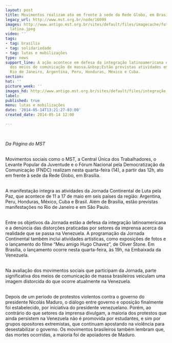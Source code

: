 ```yaml
---
layout: post
title: Movimentos realizam ato em frente à sede da Rede Globo, em Brasília
legacy_url: http://www.mst.org.br/node/16099
images: http://www.antigo.mst.org.br/sites/default/files/imagecache/foto_destaque/integração
  latina.jpeg
video: ''
tags:
- tag: brasília
- tag: solidariedade
- tag: lutas e mobilizações
type: news
support_line: A ação acontece em defesa da integração latinoamericana e pela democratização
  dos meios de comunicação de massa.&nbsp;Estão previstas atividades em São Paulo,
  Rio de Janeiro, Argentina, Peru, Honduras, México e Cuba.
section: 
hat: ''
picture_week: ''
images_hd: http://www.antigo.mst.org.br/sites/default/files/integração latina.jpeg
label: 
published: true
menu: lutas e mobilizações
date: '2014-05-14T13:21:27-03:00'
created_date: 2014-05-14 12:00

---
```

<p class="MsoNormal"><em><br></em></p><p class="MsoNormal"><o:p><em>Da Página do MST</em>&nbsp;</o:p></p><p class="MsoNormal"><br>Movimentos sociais como o MST, a Central Única dos Trabalhadores, o Levante Popular da Juventude e o Fórum Nacional pela Democratização da Comunicação (FNDC) realizam nesta quarta-feira (14), a partir das 12h, ato em frente à sede da Rede Globo, em Brasília.</p><p class="MsoNormal"><br>A manifestação integra as atividades da Jornada Continental de Luta pela Paz, que acontece de 11 a 17 de maio em seis países da região: Argentina, Peru, Honduras, México, Cuba e Brasil. Além de Brasília, estão previstas manifestações no Rio de Janeiro e em São Paulo.</p><p class="MsoNormal"><br>Entre os objetivos da Jornada estão a defesa da integração latinoamericana e a denúncia das distorções praticadas por setores da imprensa acerca da realidade que se passa na Venezuela. A programação da Jornada Continental também inclui atividades artísticas, como exposições de fotos e o lançamento do filme “Meu amigo Hugo Chavez”, de Oliver Stone. Em Brasília, o lançamento ocorre nesta quarta-feira, às 19h, na Embaixada da Venezuela.</p><p class="MsoNormal"><br>Na avaliação dos movimentos sociais que participam da Jornada, parte significativa dos meios de comunicação de massa brasileiros veiculam uma imagem distorcida do que ocorre atualmente na Venezuela.</p><p class="MsoNormal"><br>Depois de um período de protestos violentos contra o governo do presidente Nicolás Maduro, o diálogo entre governo e oposição finalmente foi estabelecido, por iniciativa do presidente venezuelano. Porém, ao contrário do que setores da imprensa divulgam, a maioria dos protestos que ainda persistem na Venezuela não é promovida por estudantes, e sim por grupos opositores extremistas, que continuam apostando na violência para desestabilizar o governo. Os movimentos brasileiros também lembram que, das mortes ocorridas, a maioria foi de apoiadores de Maduro.</p><p class="MsoNormal">&nbsp;</p>
